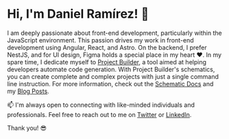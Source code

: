 # Hi, I'm Daniel Ramírez! 🚀

I am deeply passionate about front-end development, particularly within the JavaScript environment. This passion drives my work in front-end development using Angular, React, and Astro. On the backend, I prefer NestJS, and for UI design, Figma holds a special place in my heart ♥️. In my spare time, I dedicate myself to [Project Builder](https://pbuilder.dev/), a tool aimed at helping developers automate code generation. With Project Builder's schematics, you can create complete and complex projects with just a single command line instruction. For more information, check out the [Schematic Docs](https://schematics.pbuilder.dev) and my [Blog Posts](https://medium.com/@hyperxq).

📫 I'm always open to connecting with like-minded individuals and professionals. Feel free to reach out to me on [Twitter](https://twitter.com/DanielB05817361) or [LinkedIn](https://www.linkedin.com/in/daniel-ram%C3%ADrez-79351ab9/).

Thank you! 😎
